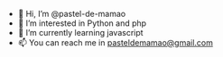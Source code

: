 - 👋 Hi, I’m @pastel-de-mamao
- 👀 I’m interested in Python and php
- 🌱 I’m currently learning javascript
- 📫 You can reach me in pasteldemamao@gmail.com
